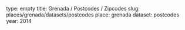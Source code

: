 type: empty
title: Grenada / Postcodes / Zipcodes
slug: places/grenada/datasets/postcodes
place: grenada
dataset: postcodes
year: 2014
